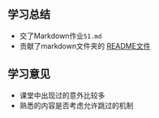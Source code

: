 ## 学习总结
* 交了Markdown作业`51.md`
* 贡献了markdown文件夹的 [README文件](/markdown/README.md "README.md")

## 学习意见
* 课堂中出现过的意外比较多
* 熟悉的内容是否考虑允许跳过的机制
